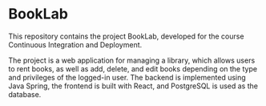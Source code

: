 # BookLab
This repository contains the project BookLab, developed for the course Continuous Integration and Deployment.

The project is a web application for managing a library, which allows users to rent books, as well as add, delete, and edit books depending on the type and privileges of the logged-in user. The backend is implemented using Java Spring, the frontend is built with React, and PostgreSQL is used as the database.
